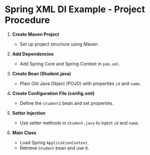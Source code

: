 # Spring XML DI Example - Project Procedure

1. **Create Maven Project**

   - Set up project structure using Maven.

2. **Add Dependencies**

   - Add Spring Core and Spring Context in `pom.xml`.

3. **Create Bean (Student.java)**

   - Plain Old Java Object (POJO) with properties `id` and `name`.

4. **Create Configuration File (config.xml)**

   - Define the `student1` bean and set properties.

5. **Setter Injection**

   - Use setter methods in `Student.java` to inject `id` and `name`.

6. **Main Class**
   - Load Spring `ApplicationContext`.
   - Retrieve `Student` bean and use it.
